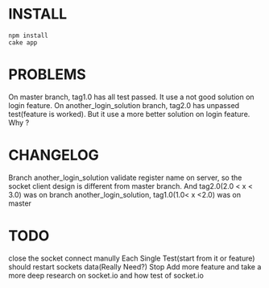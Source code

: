 INSTALL
=======
	npm install
	cake app

PROBLEMS
========
On master branch, tag1.0 has all test passed. It use a not good solution on login feature.
On another_login_solution branch, tag2.0 has unpassed test(feature is worked). But it use a more better solution on login feature.
Why ?

CHANGELOG
=========
Branch another_login_solution validate register name on server, so the socket client design is different from master branch.
And tag2.0(2.0 < x < 3.0) was on branch another_login_solution, tag1.0(1.0< x <2.0) was on master

TODO
====
close the socket connect manully
Each Single Test(start from it or feature) should restart sockets data(Really Need?)
Stop Add more feature and take a more deep research on socket.io and how test of socket.io
